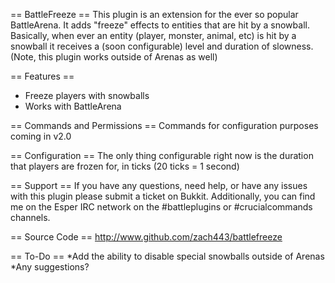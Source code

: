 == BattleFreeze  ==
This plugin is an extension for the ever so popular BattleArena. It adds "freeze" effects to entities that are hit by a snowball. Basically, when ever an entity (player, monster, animal, etc) is hit by a snowball it receives a (soon configurable) level and duration of slowness. (Note, this plugin works outside of Arenas as well)

== Features ==
* Freeze players with snowballs
* Works with BattleArena

== Commands and Permissions ==
Commands for configuration purposes coming in v2.0
 
== Configuration ==
The only thing configurable right now is the duration that players are frozen for, in ticks (20 ticks = 1 second)

== Support ==
If you have any questions, need help, or  have any issues with this plugin please submit a ticket on Bukkit. Additionally, you can find me on the Esper IRC network on the #battleplugins or #crucialcommands channels.

== Source Code ==
http://www.github.com/zach443/battlefreeze

== To-Do ==
*Add the ability to disable special snowballs outside of Arenas
*Any suggestions?
